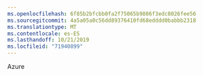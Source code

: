 ```yaml
---
ms.openlocfilehash: 6f85b2bfcbb0fa2f75065b9806f3edc8026fee56
ms.sourcegitcommit: 4a5a05a0c56dd89376410fd68edddd0babbb2318
ms.translationtype: MT
ms.contentlocale: es-ES
ms.lasthandoff: 10/21/2019
ms.locfileid: "71940899"
---
```

Azure
